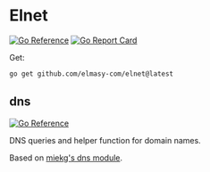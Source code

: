 # Elnet

[![Go Reference](https://pkg.go.dev/badge/github.com/elmasy-com/elnet.svg)](https://pkg.go.dev/github.com/elmasy-com/elnet)
[![Go Report Card](https://goreportcard.com/badge/github.com/elmasy-com/elnet)](https://goreportcard.com/report/github.com/elmasy-com/elnet)

Get:

```bash
go get github.com/elmasy-com/elnet@latest
```

## dns

[![Go Reference](https://pkg.go.dev/badge/github.com/elmasy-com/elnet/dns.svg)](https://pkg.go.dev/github.com/elmasy-com/elnet/dns)

DNS queries and helper function for domain names.

Based on [miekg's dns module](https://github.com/miekg/dns).